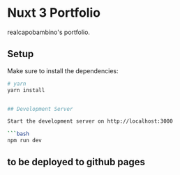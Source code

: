 # Nuxt 3 Portfolio
realcapobambino's portfolio.
## Setup

Make sure to install the dependencies:

```bash
# yarn
yarn install


## Development Server

Start the development server on http://localhost:3000

```bash
npm run dev
```

## to be deployed to github pages